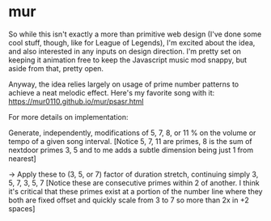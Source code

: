# mur

So while this isn't exactly a more than primitive web design (I've done some cool stuff, though, like for League of Legends), I'm excited about the idea, and also interested in any inputs on design direction. I'm pretty set on keeping it animation free to keep the Javascript music mod snappy, but aside from that, pretty open.

Anyway, the idea relies largely on usage of prime number patterns to achieve a neat melodic effect. Here's my favorite song with it: https://mur0110.github.io/mur/psasr.html

For more details on implementation:

Generate, independently, modifications of 5, 7, 8, or 11 % on the volume or tempo of a given song interval. [Notice 5, 7, 11 are primes, 8 is the sum of nextdoor primes 3, 5 and to me adds a subtle dimension being just 1 from nearest]

-> Apply these to (3, 5, or 7) factor of duration stretch, continuing simply 3, 5, 7, 3, 5, 7 [Notice these are consecutive primes within 2 of another. I think it's critical that these primes exist at a portion of the number line where they both are fixed offset and quickly scale from 3 to 7 so more than 2x in +2 spaces]

